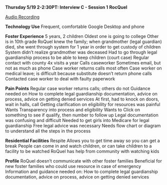 **Thursday 5/19 2-2:30PT: Interview C - Session 1**
**RocQuel**

[Audio Recording](roquel.m4a)

**Technology Use**
Frequent, comfortable
Google
Desktop and phone

**Foster Experience**
5 years, 2 children
Oldest one is going to college
Other is in 10th grade
RoQuel knew the family; when grandmother (legal guardian) died, she went through system for 1 year in order to get custody of children
System didn’t realize grandmother was deceased
Had to go through legal guardianship process to be able to keep children (court case)
Regular contact with county
4x visits a year
Calls caseworker 
Sometimes email, but not as much as phone
Case worker returns calls most often
Case worker on medical leave; is difficult because substitute doesn’t return phone calls
Contacted case worker to deal with faulty paperwork 

**Pain Points**
Regular case worker returns calls; others do not
Guidance needed on How to complete legal guardianship documentation, advice on process, advice on getting denied services
At first, had to knock on doors, wait in halls, call 
Getting clarification on eligibility for resources was painful
Wants Transparency into process and eligibility
Wants to Click on something to see if qualify, then number to follow up
Legal documentation was confusing and difficult
Needed to get girls into Medicare for legal guardianship
Free legal advice was necessary
Needs flow chart or diagram to understand all the steps in the process

**Residential Facilities**
Respite 
Allows you to get time away so you can get a break
People can come in and watch children, or can take children to a facility to be watched
RoQuel has help from community with watching kids

**Profile**
RoQuel doesn’t communicate with other foster families
Beneficial for new foster families who could use resource in case of emergency
Information and guidance needed on:
How to complete legal guardianship documentation, 
advice on process, 
advice on getting denied services

